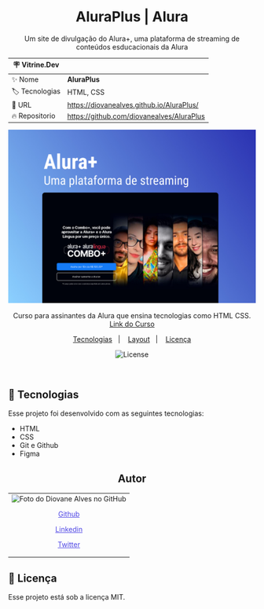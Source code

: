 <h1 align="center"> AluraPlus | Alura</h1>

<p align="center">Um site de divulgação do Alura+, uma plataforma de streaming de conteúdos esducacionais da Alura</p>

| :placard: Vitrine.Dev |                                           |
| --------------------- | ----------------------------------------- |
| :sparkles: Nome       | **AluraPlus**                             |
| :label: Tecnologias   | HTML, CSS                                 |
| :rocket: URL          | https://diovanealves.github.io/AluraPlus/ |
| :fire: Repositorio    | https://github.com/diovanealves/AluraPlus |

![](./src/assets/preview.jpg#vitrinedev)

<p align="center">
Curso para assinantes da Alura que ensina tecnologias como HTML CSS. <br/>
<a href="https://www.alura.com.br/curso-online-html-css-praticando-html-css" alt="Link aonde esta disponibilizado para assinantes da Alura o curso de HTML e CSS">Link do Curso</a>
</p>

<p align="center">
  <a href="#-tecnologias">Tecnologias</a>&nbsp;&nbsp;&nbsp;|&nbsp;&nbsp;&nbsp;
  <a href="#-layout">Layout</a>&nbsp;&nbsp;&nbsp;|&nbsp;&nbsp;&nbsp;
  <a href="#memo-licença">Licença</a>
</p>

<p align="center">
  <img alt="License" src="https://img.shields.io/static/v1?label=license&message=MIT&color=49AA26&labelColor=000000">
</p>

<br>

## 🚀 Tecnologias

Esse projeto foi desenvolvido com as seguintes tecnologias:

- HTML
- CSS
- Git e Github
- Figma

<h2 align="center">Autor</h2>
<table>
  <tr>
    <td>
        <img src="https://avatars.githubusercontent.com/u/87160050?v=4" width="100px;" alt="Foto do Diovane Alves no GitHub"/>
            <a href="https://github.com/diovanealves" style="color:#4f46e5" align="center">
                <p>Github</p>
            </a>
            <a href="https://www.linkedin.com/in/diovane-alves-de-oliveira-5320a0217/" style="color:#4f46e5" align="center">
                <p>Linkedin</p>
            </a>
            <a href="https://twitter.com/deluxyfps" style="color:#4f46e5" align="center">
                <p>Twitter</p>
            </a>
    </td>
  </tr>
</table>

## 📝 Licença

Esse projeto está sob a licença MIT.
